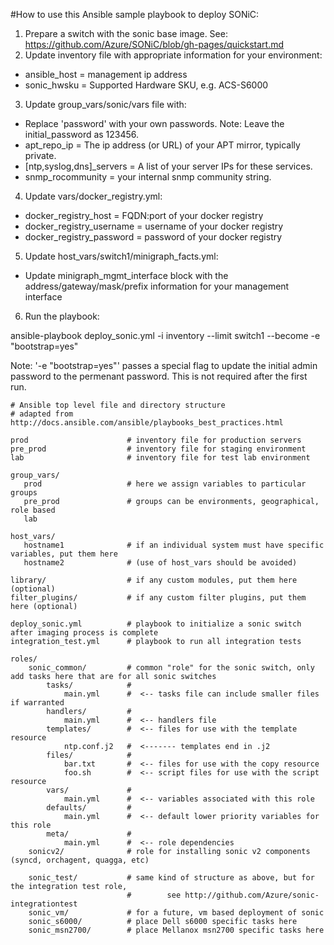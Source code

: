 #How to use this Ansible sample playbook to deploy SONiC:

1. Prepare a switch with the sonic base image. See: https://github.com/Azure/SONiC/blob/gh-pages/quickstart.md
2. Update inventory file with appropriate information for your environment:
  * ansible_host = management ip address
  * sonic_hwsku = Supported Hardware SKU, e.g. ACS-S6000
3. Update group_vars/sonic/vars file with:
  * Replace 'password' with your own passwords. Note: Leave the initial_password as 123456.
  * apt_repo_ip = The ip address (or URL) of your APT mirror, typically private.
  * [ntp,syslog,dns]_servers = A list of your server IPs for these services. 
  * snmp_rocommunity = your internal snmp community string.
4. Update vars/docker_registry.yml:
  * docker_registry_host = FQDN:port of your docker registry
  * docker_registry_username = username of your docker registry
  * docker_registry_password = password of your docker registry
5. Update host_vars/switch1/minigraph_facts.yml:
  * Update minigraph_mgmt_interface block with the address/gateway/mask/prefix information for your management interface
6. Run the playbook:

  ansible-playbook deploy_sonic.yml -i inventory --limit switch1 --become -e "bootstrap=yes"

Note: '-e "bootstrap=yes"' passes a special flag to update the initial admin password to the permenant password. This is not required after the first run.


``` 
# Ansible top level file and directory structure
# adapted from http://docs.ansible.com/ansible/playbooks_best_practices.html

prod                      # inventory file for production servers
pre_prod                  # inventory file for staging environment
lab                       # inventory file for test lab environment

group_vars/
   prod                   # here we assign variables to particular groups
   pre_prod               # groups can be environments, geographical, role based
   lab

host_vars/
   hostname1              # if an individual system must have specific variables, put them here
   hostname2              # (use of host_vars should be avoided)

library/                  # if any custom modules, put them here (optional)
filter_plugins/           # if any custom filter plugins, put them here (optional)

deploy_sonic.yml          # playbook to initialize a sonic switch after imaging process is complete
integration_test.yml      # playbook to run all integration tests

roles/
    sonic_common/         # common "role" for the sonic switch, only add tasks here that are for all sonic switches
        tasks/            #
            main.yml      #  <-- tasks file can include smaller files if warranted
        handlers/         #
            main.yml      #  <-- handlers file
        templates/        #  <-- files for use with the template resource
            ntp.conf.j2   #  <------- templates end in .j2
        files/            #
            bar.txt       #  <-- files for use with the copy resource
            foo.sh        #  <-- script files for use with the script resource
        vars/             #
            main.yml      #  <-- variables associated with this role
        defaults/         #
            main.yml      #  <-- default lower priority variables for this role
        meta/             #
            main.yml      #  <-- role dependencies
    sonicv2/              # role for installing sonic v2 components (syncd, orchagent, quagga, etc)

    sonic_test/           # same kind of structure as above, but for the integration test role, 
                          #        see http://github.com/Azure/sonic-integrationtest
    sonic_vm/             # for a future, vm based deployment of sonic
    sonic_s6000/          # place Dell s6000 specific tasks here
    sonic_msn2700/        # place Mellanox msn2700 specific tasks here
```
